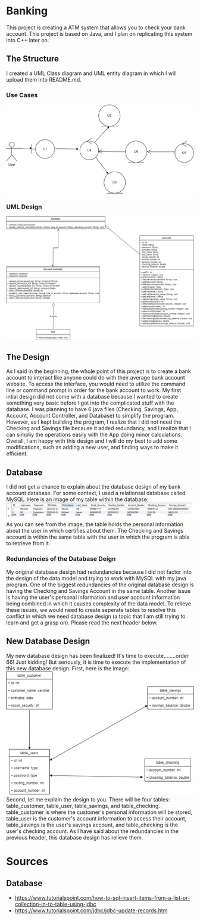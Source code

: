 # Banking
This project is creating a ATM system that allows you to check your bank account. This project is based on Java, and I plan on replicating this system into C++ later on. 

## The Structure
I created a UML Class diagram and UML entity diagram in which I will upload them into README.md.

### Use Cases
![image](https://github.com/PXIONG001/ATM/blob/master/images/Analysis_%20User_Stories.jpg)

### UML Design
![image](https://github.com/PXIONG001/ATM/blob/master/images/Design_%20ATM.jpg)


## The Design
As I said in the beginning, the whole point of this project is to create a bank account to interact like anyone could do with their average bank account website. To access the interface, you would need to utilize the command line or command prompt in order for the bank account to work. My first intial design did not come with a database because I wanted to create something very basic before I got into the complicated stuff with the database. I was planning to have 6 java files (Checking, Savings, App, Account, Account Controller, and Database) to simplify the program. However, as I kept building the program, I realize that I did not need the Checking and Savings file because it added redundancy, and I realize that I can simpliy the operations easily with the App doing minor calculations. Overall, I am happy with this design and I will do my best to add some modifications, such as adding a new user, and finding ways to make it efficient.

## Database
I did not get a chance to explain about the database design of my bank account database. For some context, I used a relationsal database called MySQL. Here is an image of my table within the database:
![image](https://github.com/PXIONG001/ATM/blob/master/images/Database_Picture.PNG)
As you can see from the image, the table holds the personal information about the user in which certifies about them. The Checking and Savings account is within the same table with the user in which the program is able to retrieve from it.

### Redundancies of the Database Deign
My original database design had redundancies because I did not factor into the design of the data model and trying to work with MySQL with my java program. One of the biggest redundancies of the original database design is having the Checking and Savings Account in the same table. Another issue is having the user's personal information and user account information being combined in which it causes complexity of the data model. To relieve these issues, we would need to create seperate tables to resolve this conflict in which we need database design (a topic that I am still trying to learn and get a grasp on). Please read the next header below.

## New Database Design 
My new database design has been finalized! It's time to execute........order 66! Just kidding! But seriously, it is time to execute the implementation of this new database design. First, here is the image:
![image](https://github.com/PXIONG001/ATM/blob/master/images/Bank_Account.jpg)
Second, let me explain the design to you. There will be four tables: table_customer, table_user, table_savings, and table_checking. table_customer is where the customer's personal information will be stored, table_user is the customer's account information to access their account, table_savings is the user's savings account, and table_checking is the user's checking account. As I have said about the redundancies in the previous header, this database design has relieve them.

# Sources
## Database
- https://www.tutorialspoint.com/how-to-sql-insert-items-from-a-list-or-collection-in-to-table-using-jdbc
- https://www.tutorialspoint.com/jdbc/jdbc-update-records.htm
